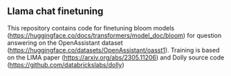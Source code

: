 ## Llama chat finetuning

This repository contains code for finetuning bloom models (https://huggingface.co/docs/transformers/model_doc/bloom) for question answering on the OpenAssistant dataset (https://huggingface.co/datasets/OpenAssistant/oasst1). Training is based on the LIMA paper (https://arxiv.org/abs/2305.11206) and Dolly source code (https://github.com/databrickslabs/dolly)
